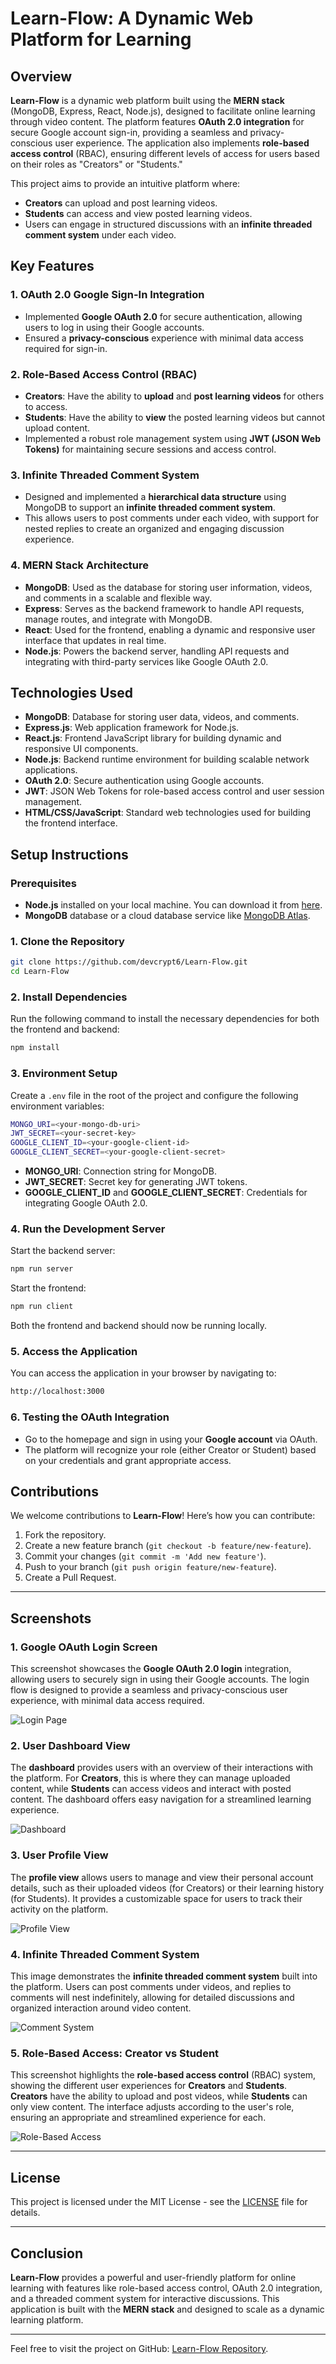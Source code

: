 
# Learn-Flow: A Dynamic Web Platform for Learning

## Overview

**Learn-Flow** is a dynamic web platform built using the **MERN stack** (MongoDB, Express, React, Node.js), designed to facilitate online learning through video content. The platform features **OAuth 2.0 integration** for secure Google account sign-in, providing a seamless and privacy-conscious user experience. The application also implements **role-based access control** (RBAC), ensuring different levels of access for users based on their roles as "Creators" or "Students."

This project aims to provide an intuitive platform where:
- **Creators** can upload and post learning videos.
- **Students** can access and view posted learning videos.
- Users can engage in structured discussions with an **infinite threaded comment system** under each video.

## Key Features

### 1. **OAuth 2.0 Google Sign-In Integration**
- Implemented **Google OAuth 2.0** for secure authentication, allowing users to log in using their Google accounts.
- Ensured a **privacy-conscious** experience with minimal data access required for sign-in.
  
### 2. **Role-Based Access Control (RBAC)**
- **Creators**: Have the ability to **upload** and **post learning videos** for others to access.
- **Students**: Have the ability to **view** the posted learning videos but cannot upload content.
- Implemented a robust role management system using **JWT (JSON Web Tokens)** for maintaining secure sessions and access control.

### 3. **Infinite Threaded Comment System**
- Designed and implemented a **hierarchical data structure** using MongoDB to support an **infinite threaded comment system**.
- This allows users to post comments under each video, with support for nested replies to create an organized and engaging discussion experience.
  
### 4. **MERN Stack Architecture**
- **MongoDB**: Used as the database for storing user information, videos, and comments in a scalable and flexible way.
- **Express**: Serves as the backend framework to handle API requests, manage routes, and integrate with MongoDB.
- **React**: Used for the frontend, enabling a dynamic and responsive user interface that updates in real time.
- **Node.js**: Powers the backend server, handling API requests and integrating with third-party services like Google OAuth 2.0.

## Technologies Used

- **MongoDB**: Database for storing user data, videos, and comments.
- **Express.js**: Web application framework for Node.js.
- **React.js**: Frontend JavaScript library for building dynamic and responsive UI components.
- **Node.js**: Backend runtime environment for building scalable network applications.
- **OAuth 2.0**: Secure authentication using Google accounts.
- **JWT**: JSON Web Tokens for role-based access control and user session management.
- **HTML/CSS/JavaScript**: Standard web technologies used for building the frontend interface.

## Setup Instructions

### Prerequisites
- **Node.js** installed on your local machine. You can download it from [here](https://nodejs.org/).
- **MongoDB** database or a cloud database service like [MongoDB Atlas](https://www.mongodb.com/cloud/atlas).

### 1. Clone the Repository

```bash
git clone https://github.com/devcrypt6/Learn-Flow.git
cd Learn-Flow
```

### 2. Install Dependencies

Run the following command to install the necessary dependencies for both the frontend and backend:

```bash
npm install
```

### 3. Environment Setup

Create a `.env` file in the root of the project and configure the following environment variables:

```bash
MONGO_URI=<your-mongo-db-uri>
JWT_SECRET=<your-secret-key>
GOOGLE_CLIENT_ID=<your-google-client-id>
GOOGLE_CLIENT_SECRET=<your-google-client-secret>
```

- **MONGO_URI**: Connection string for MongoDB.
- **JWT_SECRET**: Secret key for generating JWT tokens.
- **GOOGLE_CLIENT_ID** and **GOOGLE_CLIENT_SECRET**: Credentials for integrating Google OAuth 2.0.

### 4. Run the Development Server

Start the backend server:

```bash
npm run server
```

Start the frontend:

```bash
npm run client
```

Both the frontend and backend should now be running locally.

### 5. Access the Application

You can access the application in your browser by navigating to:

```bash
http://localhost:3000
```

### 6. Testing the OAuth Integration

- Go to the homepage and sign in using your **Google account** via OAuth.
- The platform will recognize your role (either Creator or Student) based on your credentials and grant appropriate access.

## Contributions

We welcome contributions to **Learn-Flow**! Here’s how you can contribute:

1. Fork the repository.
2. Create a new feature branch (`git checkout -b feature/new-feature`).
3. Commit your changes (`git commit -m 'Add new feature'`).
4. Push to your branch (`git push origin feature/new-feature`).
5. Create a Pull Request.

---

## Screenshots

### 1. **Google OAuth Login Screen**
This screenshot showcases the **Google OAuth 2.0 login** integration, allowing users to securely sign in using their Google accounts. The login flow is designed to provide a seamless and privacy-conscious user experience, with minimal data access required.

![Login Page](assets/images/login-page.png)

### 2. **User Dashboard View**
The **dashboard** provides users with an overview of their interactions with the platform. For **Creators**, this is where they can manage uploaded content, while **Students** can access videos and interact with posted content. The dashboard offers easy navigation for a streamlined learning experience.

![Dashboard](assests/DashBoard.png) 

### 3. **User Profile View**
The **profile view** allows users to manage and view their personal account details, such as their uploaded videos (for Creators) or their learning history (for Students). It provides a customizable space for users to track their activity on the platform.

![Profile View](assests/Profile-view.png)

### 4. **Infinite Threaded Comment System**
This image demonstrates the **infinite threaded comment system** built into the platform. Users can post comments under videos, and replies to comments will nest indefinitely, allowing for detailed discussions and organized interaction around video content.

![Comment System](assests/Comment.png)

### 5. **Role-Based Access: Creator vs Student**
This screenshot highlights the **role-based access control** (RBAC) system, showing the different user experiences for **Creators** and **Students**. **Creators** have the ability to upload and post videos, while **Students** can only view content. The interface adjusts according to the user's role, ensuring an appropriate and streamlined experience for each.

![Role-Based Access](assests/Role-Base.png)

---

## License

This project is licensed under the MIT License - see the [LICENSE](LICENSE) file for details.

---

## Conclusion

**Learn-Flow** provides a powerful and user-friendly platform for online learning with features like role-based access control, OAuth 2.0 integration, and a threaded comment system for interactive discussions. This application is built with the **MERN stack** and designed to scale as a dynamic learning platform.

---

Feel free to visit the project on GitHub: [Learn-Flow Repository](https://github.com/devcrypt6/Learn-Flow).
```

